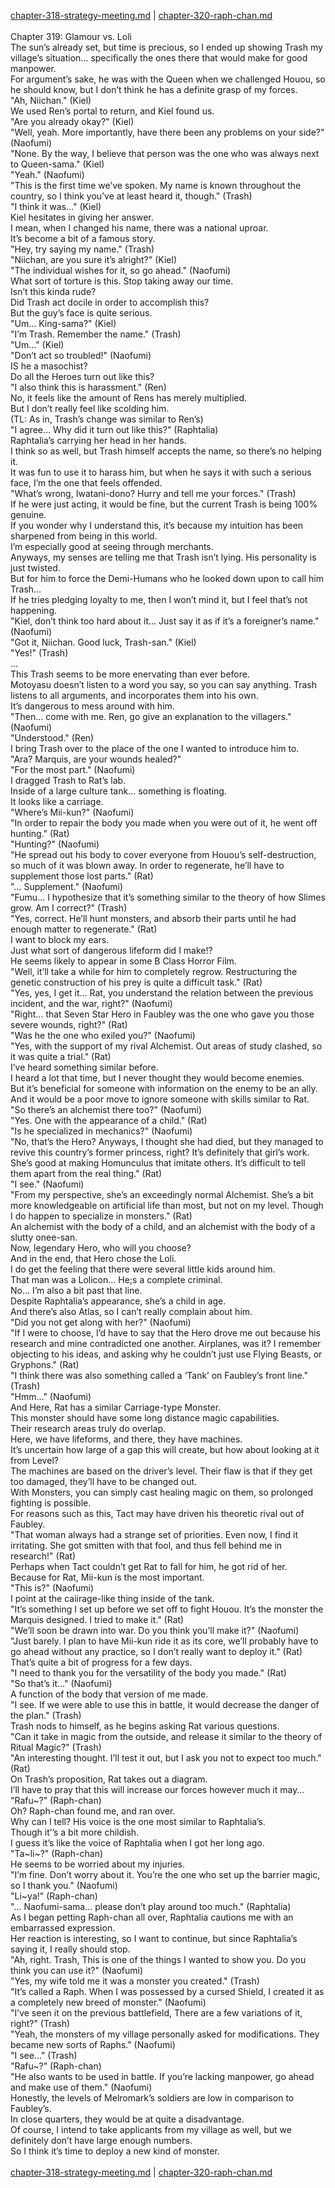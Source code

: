 [chapter-318-strategy-meeting.md](./chapter-318-strategy-meeting.md) | [chapter-320-raph-chan.md](./chapter-320-raph-chan.md) <br/>
<br/>
Chapter 319: Glamour vs. Loli<br/>
The sun’s already set, but time is precious, so I ended up showing Trash my village’s situation… specifically the ones there that would make for good manpower.<br/>
For argument’s sake, he was with the Queen when we challenged Houou, so he should know, but I don’t think he has a definite grasp of my forces.<br/>
"Ah, Niichan." (Kiel)<br/>
We used Ren’s portal to return, and Kiel found us.<br/>
"Are you already okay?" (Kiel)<br/>
"Well, yeah. More importantly, have there been any problems on your side?" (Naofumi)<br/>
"None. By the way, I believe that person was the one who was always next to Queen-sama." (Kiel)<br/>
"Yeah." (Naofumi)<br/>
"This is the first time we’ve spoken. My name is known throughout the country, so I think you’ve at least heard it, though." (Trash)<br/>
"I think it was…" (Kiel)<br/>
Kiel hesitates in giving her answer.<br/>
I mean, when I changed his name, there was a national uproar.<br/>
It’s become a bit of a famous story.<br/>
"Hey, try saying my name." (Trash)<br/>
"Niichan, are you sure it’s alright?" (Kiel)<br/>
"The individual wishes for it, so go ahead." (Naofumi)<br/>
What sort of torture is this. Stop taking away our time.<br/>
Isn’t this kinda rude?<br/>
Did Trash act docile in order to accomplish this?<br/>
But the guy’s face is quite serious.<br/>
"Um… King-sama?" (Kiel)<br/>
"I’m Trash. Remember the name." (Trash)<br/>
"Um…" (Kiel)<br/>
"Don’t act so troubled!" (Naofumi)<br/>
IS he a masochist?<br/>
Do all the Heroes turn out like this?<br/>
"I also think this is harassment." (Ren)<br/>
No, it feels like the amount of Rens has merely multiplied.<br/>
But I don’t really feel like scolding him.<br/>
(TL: As in, Trash’s change was similar to Ren’s)<br/>
"I agree… Why did it turn out like this?" (Raphtalia)<br/>
Raphtalia’s carrying her head in her hands.<br/>
I think so as well, but Trash himself accepts the name, so there’s no helping it.<br/>
It was fun to use it to harass him, but when he says it with such a serious face, I’m the one that feels offended.<br/>
"What’s wrong, Iwatani-dono? Hurry and tell me your forces." (Trash)<br/>
If he were just acting, it would be fine, but the current Trash is being 100% genuine.<br/>
If you wonder why I understand this, it’s because my intuition has been sharpened from being in this world.<br/>
I’m especially good at seeing through merchants.<br/>
Anyways, my senses are telling me that Trash isn’t lying. His personality is just twisted.<br/>
But for him to force the Demi-Humans who he looked down upon to call him Trash…<br/>
If he tries pledging loyalty to me, then I won’t mind it, but I feel that’s not happening.<br/>
"Kiel, don’t think too hard about it… Just say it as if it’s a foreigner’s name." (Naofumi)<br/>
"Got it, Niichan. Good luck, Trash-san." (Kiel)<br/>
"Yes!" (Trash)<br/>
…<br/>
This Trash seems to be more enervating than ever before.<br/>
Motoyasu doesn’t listen to a word you say, so you can say anything. Trash listens to all arguments, and incorporates them into his own.<br/>
It’s dangerous to mess around with him.<br/>
"Then… come with me. Ren, go give an explanation to the villagers." (Naofumi)<br/>
"Understood." (Ren)<br/>
I bring Trash over to the place of the one I wanted to introduce him to.<br/>
"Ara? Marquis, are your wounds healed?"<br/>
"For the most part." (Naofumi)<br/>
I dragged Trash to Rat’s lab.<br/>
Inside of a large culture tank… something is floating.<br/>
It looks like a carriage.<br/>
"Where’s Mii-kun?" (Naofumi)<br/>
"In order to repair the body you made when you were out of it, he went off hunting." (Rat)<br/>
"Hunting?" (Naofumi)<br/>
"He spread out his body to cover everyone from Houou’s self-destruction, so much of it was blown away. In order to regenerate, he’ll have to supplement those lost parts." (Rat)<br/>
"… Supplement." (Naofumi)<br/>
"Fumu… I hypothesize that it’s something similar to the theory of how Slimes grow. Am I correct?" (Trash)<br/>
"Yes, correct. He’ll hunt monsters, and absorb their parts until he had enough matter to regenerate." (Rat)<br/>
I want to block my ears.<br/>
Just what sort of dangerous lifeform did I make!?<br/>
He seems likely to appear in some B Class Horror Film.<br/>
"Well, it’ll take a while for him to completely regrow. Restructuring the genetic construction of his prey is quite a difficult task." (Rat)<br/>
"Yes, yes, I get it… Rat, you understand the relation between the previous incident, and the war, right?" (Naofumi)<br/>
"Right… that Seven Star Hero in Faubley was the one who gave you those severe wounds, right?" (Rat)<br/>
"Was he the one who exiled you?" (Naofumi)<br/>
"Yes, with the support of my rival Alchemist. Out areas of study clashed, so it was quite a trial." (Rat)<br/>
I’ve heard something similar before.<br/>
I heard a lot that time, but I never thought they would become enemies.<br/>
But it’s beneficial for someone with information on the enemy to be an ally.<br/>
And it would be a poor move to ignore someone with skills similar to Rat.<br/>
"So there’s an alchemist there too?" (Naofumi)<br/>
"Yes. One with the appearance of a child." (Rat)<br/>
"Is he specialized in mechanics?" (Naofumi)<br/>
"No, that’s the Hero? Anyways, I thought she had died, but they managed to revive this country’s former princess, right? It’s definitely that girl’s work. She’s good at making Homunculus that imitate others. It’s difficult to tell them apart from the real thing." (Rat)<br/>
"I see." (Naofumi)<br/>
"From my perspective, she’s an exceedingly normal Alchemist. She’s a bit more knowledgeable on artificial life than most, but not on my level. Though I do happen to specialize in monsters." (Rat)<br/>
An alchemist with the body of a child, and an alchemist with the body of a slutty onee-san.<br/>
Now, legendary Hero, who will you choose?<br/>
And in the end, that Hero chose the Loli.<br/>
I do get the feeling that there were several little kids around him.<br/>
That man was a Lolicon… He;s a complete criminal.<br/>
No… I’m also a bit past that line.<br/>
Despite Raphtalia’s appearance, she’s a child in age.<br/>
And there’s also Atlas, so I can’t really complain about him.<br/>
"Did you not get along with her?" (Naofumi)<br/>
"If I were to choose, I’d have to say that the Hero drove me out because his research and mine contradicted one another. Airplanes, was it? I remember objecting to his ideas, and asking why he couldn’t just use Flying Beasts, or Gryphons." (Rat)<br/>
"I think there was also something called a ‘Tank’ on Faubley’s front line." (Trash)<br/>
"Hmm…" (Naofumi)<br/>
And Here, Rat has a similar Carriage-type Monster.<br/>
This monster should have some long distance magic capabilities.<br/>
Their research areas truly do overlap.<br/>
Here, we have lifeforms, and there, they have machines.<br/>
It’s uncertain how large of a gap this will create, but how about looking at it from Level?<br/>
The machines are based on the driver’s level. Their flaw is that if they get too damaged, they’ll have to be changed out.<br/>
With Monsters, you can simply cast healing magic on them, so prolonged fighting is possible.<br/>
For reasons such as this, Tact may have driven his theoretic rival out of Faubley.<br/>
"That woman always had a strange set of priorities. Even now, I find it irritating. She got smitten with that fool, and thus fell behind me in research!" (Rat)<br/>
Perhaps when Tact couldn’t get Rat to fall for him, he got rid of her.<br/>
Because for Rat, Mii-kun is the most important.<br/>
"This is?" (Naofumi)<br/>
I point at the caiirage-like thing inside of the tank.<br/>
"It’s something I set up before we set off to fight Houou. It’s the monster the Marquis designed. I tried to make it." (Rat)<br/>
"We’ll soon be drawn into war. Do you think you’ll make it?" (Naofumi)<br/>
"Just barely. I plan to have Mii-kun ride it as its core, we’ll probably have to go ahead without any practice, so I don’t really want to deploy it." (Rat)<br/>
That’s quite a bit of progress for a few days.<br/>
"I need to thank you for the versatility of the body you made." (Rat)<br/>
"So that’s it…" (Naofumi)<br/>
A function of the body that version of me made.<br/>
"I see. If we were able to use this in battle, it would decrease the danger of the plan." (Trash)<br/>
Trash nods to himself, as he begins asking Rat various questions.<br/>
"Can it take in magic from the outside, and release it similar to the theory of Ritual Magic?" (Trash)<br/>
"An interesting thought. I’ll test it out, but I ask you not to expect too much." (Rat)<br/>
On Trash’s proposition, Rat takes out a diagram.<br/>
I’ll have to pray that this will increase our forces however much it may…<br/>
"Rafu\~?" (Raph-chan)<br/>
Oh? Raph-chan found me, and ran over.<br/>
Why can I tell? His voice is the one most similar to Raphtalia’s.<br/>
Though it’’s a bit more childish.<br/>
I guess it’s like the voice of Raphtalia when I got her long ago.<br/>
"Ta\~li\~?" (Raph-chan)<br/>
He seems to be worried about my injuries.<br/>
"I’m fine. Don’t worry about it. You’re the one who set up the barrier magic, so I thank you." (Naofumi)<br/>
"Li\~ya!" (Raph-chan)<br/>
"… Naofumi-sama… please don’t play around too much." (Raphtalia)<br/>
As I began petting Raph-chan all over, Raphtalia cautions me with an embarrassed expression.<br/>
Her reaction is interesting, so I want to continue, but since Raphtalia’s saying it, I really should stop.<br/>
"Ah, right. Trash, This is one of the things I wanted to show you. Do you think you can use it?" (Naofumi)<br/>
"Yes, my wife told me it was a monster you created." (Trash)<br/>
"It’s called a Raph. When I was possessed by a cursed Shield, I created it as a completely new breed of monster." (Naofumi)<br/>
"I’ve seen it on the previous battlefield, There are a few variations of it, right?" (Trash)<br/>
"Yeah, the monsters of my village personally asked for modifications. They became new sorts of Raphs." (Naofumi)<br/>
"I see…" (Trash)<br/>
"Rafu\~?" (Raph-chan)<br/>
"He also wants to be used in battle. If you’re lacking manpower, go ahead and make use of them." (Naofumi)<br/>
Honestly, the levels of Melromark’s soldiers are low in comparison to Faubley’s.<br/>
In close quarters, they would be at quite a disadvantage.<br/>
Of course, I intend to take applicants from my village as well, but we definitely don’t have large enough numbers.<br/>
So I think it’s time to deploy a new kind of monster.<br/>
<br/>
[chapter-318-strategy-meeting.md](./chapter-318-strategy-meeting.md) | [chapter-320-raph-chan.md](./chapter-320-raph-chan.md) <br/>
